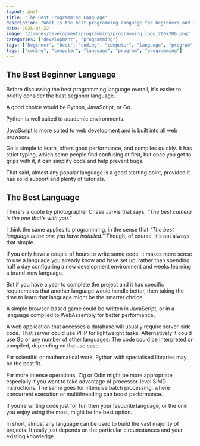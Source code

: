 ```yaml
---
layout: post
title: "The Best Programming Language"
description: "What is the best programming language for beginners and in general."
date: 2025-04-22
image: "/images/development/programming/programming_logo_200x200.png"
categories: ["development", "programming"]
tags: ["beginner", "best", "coding", "computer", "language", "program", "programming"]
tags: ["coding", "computer", "language", "program", "programming"]
---
```


## The Best Beginner Language

Before discussing the best programming language overall, it's easier to briefly
consider the best beginner language.

A good choice would be Python, JavaScript, or Go.

Python is well suited to academic environments.

JavaScript is more suited to web development and is built into all web browsers.

Go is simple to learn, offers good performance, and compiles quickly. It has
strict typing, which some people find confusing at first, but once you get to
grips with it, it can simplify code and help prevent bugs.

That said, almost any popular language is a good starting point, provided it has
solid support and plenty of tutorials.

## The Best Language

There's a quote by photographer Chase Jarvis that says, _“The best camera is the
one that's with you.”_

I think the same applies to programming, in the sense that _“The best language
is the one you have installed.”_ Though, of course, it's not always that simple.

If you only have a couple of hours to write some code, it makes more sense to
use a language you already know and have set up, rather than spending half a day
configuring a new development environment and weeks learning a brand-new
language.

But if you have a year to complete the project and it has specific requirements
that another language would handle better, then taking the time to learn that
language might be the smarter choice.

A simple browser-based game could be written in JavaScript, or in a language
compiled to WebAssembly for better performance.

A web application that accesses a database will usually require server-side
code. That server could use PHP for lightweight tasks. Alternatively it could
use Go or any number of other languages. The code could be interpreted or
compiled, depending on the use case.

For scientific or mathematical work, Python with specialised libraries may be
the best fit.

For more intense operations, Zig or Odin might be more appropriate, especially
if you want to take advantage of processor-level SIMD instructions. The same
goes for intensive batch processing, where concurrent execution or
multithreading can boost performance.

If you're writing code just for fun then your favourite language, or the one you
enjoy using the most, might be the best option.

In short, almost any language can be used to build the vast majority of
projects. It really just depends on the particular circumstances and your
existing knowledge.
